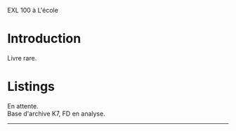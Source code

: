 EXL 100 à L'école

# Introduction

Livre rare.

# Listings

En attente.\
Base d'archive K7, FD en analyse.

___
